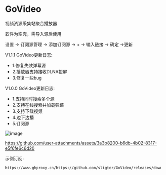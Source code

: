 # GoVideo
视频资源采集站聚合播放器

软件为空壳，需导入源后使用

设置 -> 订阅源管理 -> 添加订阅源 -> + -> 输入链接 -> 确定 ->更新

V1.1.1
GoVideo更新日志:

- 1.修复失效弹幕源
- 2.播放器支持接收DLNA投屏
- 3.修复一些bug

V1.0.0 
GoVideo更新日志:

- 1.支持同时搜索多个源
- 2.支持在线搜索并加载弹幕
- 3.支持下载视频
- 4.边下边播
- 5.订阅源

![image](https://img.pub/p/a90675aa6101f67d05cf.gif)



https://github.com/user-attachments/assets/3a3b8200-b6db-4b02-8317-e5f6fe6c6d20



示例订阅:
```
https://www.ghproxy.cn/https://github.com/sligter/GoVideo/releases/download/0.0.1/GoVideo.json
```

